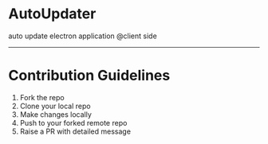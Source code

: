 # AutoUpdater
auto update electron application @client side

---- ---- ---- ---- ---- ---- ----

# Contribution Guidelines
1. Fork the repo
2. Clone your local repo
3. Make changes locally
4. Push to your forked remote repo
5. Raise a PR with detailed message
